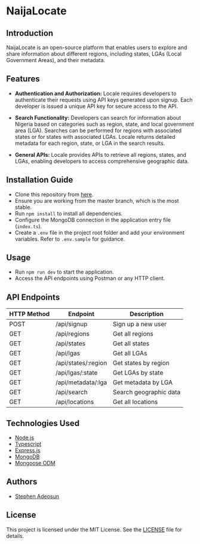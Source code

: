 # NaijaLocate

## Introduction
NaijaLocate is an open-source platform that enables users to explore and share information about different regions, including states, LGAs (Local Government Areas), and their metadata.

## Features
- **Authentication and Authorization:** Locale requires developers to authenticate their requests using API keys generated upon signup. Each developer is issued a unique API key for secure access to the API.
  
- **Search Functionality:** Developers can search for information about Nigeria based on categories such as region, state, and local government area (LGA). Searches can be performed for regions with associated states or for states with associated LGAs. Locale returns detailed metadata for each region, state, or LGA in the search results.

- **General APIs:** Locale provides APIs to retrieve all regions, states, and LGAs, enabling developers to access comprehensive geographic data.

## Installation Guide
* Clone this repository from [here](https://github.com/StephenAdeosun/NaijaLocate.git).
* Ensure you are working from the master branch, which is the most stable.
* Run `npm install` to install all dependencies.
* Configure the MongoDB connection in the application entry file (`index.ts`).
* Create a `.env` file in the project root folder and add your environment variables. Refer to `.env.sample` for guidance.

## Usage
* Run `npm run dev` to start the application.
* Access the API endpoints using Postman or any HTTP client.

## API Endpoints
| HTTP Method | Endpoint           | Description                      |
|-------------|--------------------|----------------------------------|
| POST        | /api/signup        | Sign up a new user               |
| GET         | /api/regions       | Get all regions                  |
| GET         | /api/states        | Get all states                   |
| GET         | /api/lgas          | Get all LGAs                     |
| GET         | /api/states/:region| Get states by region             |
| GET         | /api/lgas/:state   | Get LGAs by state                |
| GET         | /api/metadata/:lga | Get metadata by LGA              |
| GET         | /api/search        | Search geographic data           |
| GET        | /api/locations        | Get all locations               |



## Technologies Used
* [Node.js](https://nodejs.org/)
* [Typescript](https://www.typescriptlang.org/)
* [Express.js](https://expressjs.com/)
* [MongoDB](https://www.mongodb.com/)
* [Mongoose ODM](https://mongoosejs.com/)

## Authors
* [Stephen Adeosun](https://github.com/StephenAdeosun)


## License
This project is licensed under the MIT License. See the [LICENSE](LICENSE) file for details.

